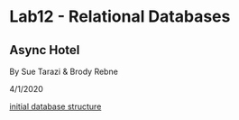# Lab12 - Relational Databases

## Async Hotel

By Sue Tarazi & Brody Rebne

4/1/2020

[initial database structure](https://i.imgur.com/e4yfUZe.png)


